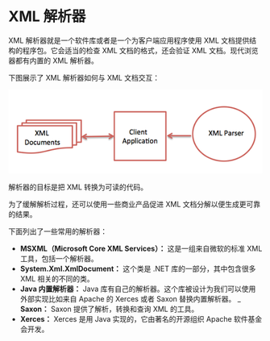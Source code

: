 # XML 解析器

XML 解析器就是一个软件库或者是一个为客户端应用程序使用 XML 文档提供结构的程序包。它会适当的检查 XML 文档的格式，还会验证 XML 文档。现代浏览器都有内置的 XML 解析器。

下图展示了 XML 解析器如何与 XML 文档交互：

![xml parser](images/xml_parser.png)

解析器的目标是把 XML 转换为可读的代码。

为了缓解解析过程，还可以使用一些商业产品促进 XML 文档分解以便生成更可靠的结果。

下面列出了一些常用的解析器：

- __MSXML（Microsoft Core XML Services）：__ 这是一组来自微软的标准 XML 工具，包括一个解析器。
- __System.Xml.XmlDocument：__ 这个类是 .NET 库的一部分，其中包含很多 XML 相关的不同的类。
- __Java 内置解析器：__ Java 库有自己的解析器。这个库被设计为我们可以使用外部实现比如来自 Apache 的 Xerces 或者 Saxon 替换内置解析器。
_ __Saxon：__ Saxon 提供了解析，转换和查询 XML 的工具。
- __Xerces：__ Xerces 是用 Java 实现的，它由著名的开源组织 Apache 软件基金会开发。